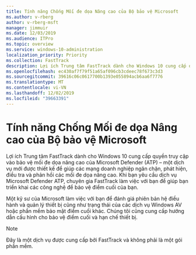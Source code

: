 ```yaml
---
title: Tính năng Chống Mối đe dọa Nâng cao của Bộ bảo vệ Microsoft
ms.author: v-rberg
author: v-rberg-msft
manager: jimmuir
ms.date: 12/03/2019
ms.audience: ITPro
ms.topic: overview
ms.service: windows-10-administration
localization_priority: Priority
ms.collection: FastTrack
description: Lợi ích Trung tâm FastTrack dành cho Windows 10 cung cấp quyền truy cập vào bảo vệ mối đe dọa nâng cao của Microsoft Defender (ATP) – một dịch vụ mới được thiết kế để giúp các mạng doanh nghiệp ngăn chặn, phát hiện, điều tra và phản hồi các mối đe dọa nâng cao.
ms.openlocfilehash: ec430af7f79f51a65af096cb3cdeec78f673c3d3
ms.sourcegitcommit: 39616c06c0617700b1393e055894acb6aa6f7776
ms.translationtype: MT
ms.contentlocale: vi-VN
ms.lasthandoff: 12/02/2019
ms.locfileid: "39663391"
---
```

# <a name="microsoft-defender-advanced-threat-protection"></a>Tính năng Chống Mối đe dọa Nâng cao của Bộ bảo vệ Microsoft

Lợi ích Trung tâm FastTrack dành cho Windows 10 cung cấp quyền truy cập vào bảo vệ mối đe dọa nâng cao của Microsoft Defender (ATP) – một dịch vụ mới được thiết kế để giúp các mạng doanh nghiệp ngăn chặn, phát hiện, điều tra và phản hồi các mối đe dọa nâng cao. Khi bạn yêu cầu dịch vụ Microsoft Defender ATP, chuyên gia FastTrack làm việc với bạn để giúp bạn triển khai các công nghệ để bảo vệ điểm cuối của bạn.

Một kỹ sư của Microsoft làm việc với bạn để đánh giá phiên bản hệ điều hành và quản lý thiết bị cũng như trạng thái của các dịch vụ Windows AV hoặc phần mềm bảo mật điểm cuối khác. Chúng tôi cũng cung cấp hướng dẫn cấu hình cho bảo vệ điểm cuối và hạn chế thiết bị.  

> [!NOTE]
> Đây là một dịch vụ được cung cấp bởi FastTrack và không phải là một gói phần mềm. 